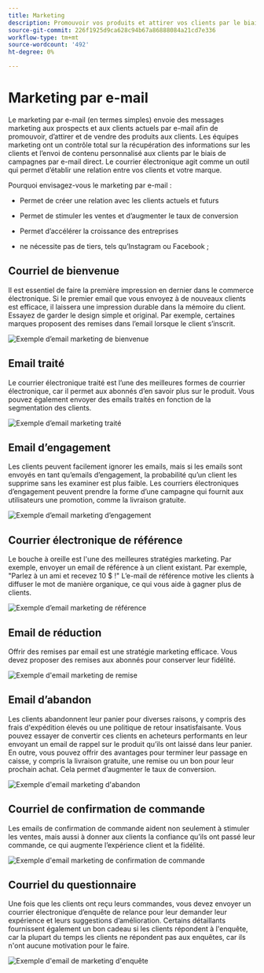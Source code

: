 ```yaml
---
title: Marketing
description: Promouvoir vos produits et attirer vos clients par le biais de campagnes de marketing en ligne.
source-git-commit: 226f1925d9ca628c94b67a86888084a21cd7e336
workflow-type: tm+mt
source-wordcount: '492'
ht-degree: 0%

---
```



# Marketing par e-mail

Le marketing par e-mail (en termes simples) envoie des messages marketing aux prospects et aux clients actuels par e-mail afin de promouvoir, d’attirer et de vendre des produits aux clients. Les équipes marketing ont un contrôle total sur la récupération des informations sur les clients et l’envoi de contenu personnalisé aux clients par le biais de campagnes par e-mail direct. Le courrier électronique agit comme un outil qui permet d’établir une relation entre vos clients et votre marque.

Pourquoi envisagez-vous le marketing par e-mail :

- Permet de créer une relation avec les clients actuels et futurs

- Permet de stimuler les ventes et d’augmenter le taux de conversion

- Permet d’accélérer la croissance des entreprises

- ne nécessite pas de tiers, tels qu’Instagram ou Facebook ;

## Courriel de bienvenue

Il est essentiel de faire la première impression en dernier dans le commerce électronique. Si le premier email que vous envoyez à de nouveaux clients est efficace, il laissera une impression durable dans la mémoire du client. Essayez de garder le design simple et original. Par exemple, certaines marques proposent des remises dans l’email lorsque le client s’inscrit.

![Exemple d’email marketing de bienvenue](../../assets/playbooks/marketing-email-welcome.png)

## Email traité

Le courrier électronique traité est l’une des meilleures formes de courrier électronique, car il permet aux abonnés d’en savoir plus sur le produit. Vous pouvez également envoyer des emails traités en fonction de la segmentation des clients.

![Exemple d’email marketing traité](../../assets/playbooks/marketing-email-curated.png)

## Email d’engagement

Les clients peuvent facilement ignorer les emails, mais si les emails sont envoyés en tant qu’emails d’engagement, la probabilité qu’un client les supprime sans les examiner est plus faible. Les courriers électroniques d’engagement peuvent prendre la forme d’une campagne qui fournit aux utilisateurs une promotion, comme la livraison gratuite.

![Exemple d’email marketing d’engagement](../../assets/playbooks/marketing-email-engagement.png)

## Courrier électronique de référence

Le bouche à oreille est l&#39;une des meilleures stratégies marketing. Par exemple, envoyer un email de référence à un client existant. Par exemple, &quot;Parlez à un ami et recevez 10 $ !&quot; L’e-mail de référence motive les clients à diffuser le mot de manière organique, ce qui vous aide à gagner plus de clients.

![Exemple d’email marketing de référence](../../assets/playbooks/marketing-email-referral.png)

## Email de réduction

Offrir des remises par email est une stratégie marketing efficace. Vous devez proposer des remises aux abonnés pour conserver leur fidélité.

![Exemple d&#39;email marketing de remise](../../assets/playbooks/marketing-email-discount.png)

## Email d’abandon

Les clients abandonnent leur panier pour diverses raisons, y compris des frais d&#39;expédition élevés ou une politique de retour insatisfaisante. Vous pouvez essayer de convertir ces clients en acheteurs performants en leur envoyant un email de rappel sur le produit qu’ils ont laissé dans leur panier. En outre, vous pouvez offrir des avantages pour terminer leur passage en caisse, y compris la livraison gratuite, une remise ou un bon pour leur prochain achat. Cela permet d’augmenter le taux de conversion.

![Exemple d&#39;email marketing d&#39;abandon](../../assets/playbooks/marketing-email-abandon.png)

## Courriel de confirmation de commande

Les emails de confirmation de commande aident non seulement à stimuler les ventes, mais aussi à donner aux clients la confiance qu’ils ont passé leur commande, ce qui augmente l’expérience client et la fidélité.

![Exemple d&#39;email marketing de confirmation de commande](../../assets/playbooks/marketing-email-order-confirmation.png)

## Courriel du questionnaire

Une fois que les clients ont reçu leurs commandes, vous devez envoyer un courrier électronique d’enquête de relance pour leur demander leur expérience et leurs suggestions d’amélioration. Certains détaillants fournissent également un bon cadeau si les clients répondent à l&#39;enquête, car la plupart du temps les clients ne répondent pas aux enquêtes, car ils n&#39;ont aucune motivation pour le faire.

![Exemple d&#39;email de marketing d&#39;enquête](../../assets/playbooks/marketing-email-survey.png)
